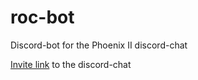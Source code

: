 # roc-bot
Discord-bot for the Phoenix II discord-chat

[Invite link](https://discord.gg/zCSNnCT) to the discord-chat
